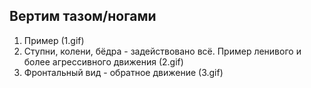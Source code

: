 ## Вертим тазом/ногами

1. Пример (1.gif)
2. Ступни, колени, бёдра - задействовано всё. Пример ленивого и более агрессивного движения (2.gif)
3. Фронтальный вид - обратное движение (3.gif)
